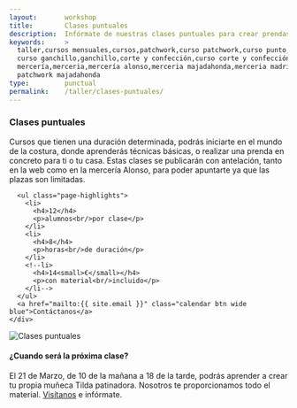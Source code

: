 ```yaml
---
layout:       workshop
title:        Clases puntuales
description:  Infórmate de nuestras clases puntuales para crear prendas, abalorios o complementos con estilo
keywords:     > 
  taller,cursos mensuales,cursos,patchwork,curso patchwork,curso punto,punto,
  curso ganchillo,ganchillo,corte y confección,curso corte y confección,
  mercería,merceria,mercería alonso,merceria majadahonda,merceria madrid,
  patchwork majadahonda
type:         punctual
permalink:    /taller/clases-puntuales/
---
```


  <section class="page-item page-item-center">
    <div class="page-item-inner">
      <h3>Clases puntuales</h3>
      <p>Cursos que tienen una duración determinada, podrás iniciarte en el mundo de la costura, donde aprenderás técnicas básicas, o realizar una prenda en concreto para ti o tu casa.
Estas clases se publicarán con antelación, tanto en la web como en la mercería Alonso, para poder apuntarte ya que las plazas son limitadas.</p>

      <ul class="page-highlights">
        <li>
          <h4>12</h4>
          <p>alumnos<br/>por clase</p>
        </li>
        <li>
          <h4>8</h4>
          <p>horas<br/>de duración</p>
        </li>
        <!--li>
          <h4>14<small>€</small></h4>
          <p>con material<br/>incluido</p>
        </li-->
      </ul>
      <a href="mailto:{{ site.email }}" class="calendar btn wide blue">Contáctanos</a>
    </div>
  </section>

  <section class="page-item page-item-odd">
    <div class="page-item-inner">
      <div class="page-align-left page-type-image">
        <img src="/img/workshop/punctual-classes.png" class="expanded" alt="Clases puntuales" title="Clases puntuales">
      </div>
      <div class="page-align-right page-type-content">
        <h4>¿Cuando será la próxima clase?</h4>
        <p>El 21 de Marzo, de 10 de la mañana a 18 de la tarde, podrás aprender a crear tu propia muñeca Tilda patinadora.
        Nosotros te proporcionamos todo el material. <a class="blue" href="/tienda">Visítanos</a> e infórmate.</p>
      </div>
    </div>
  </section>